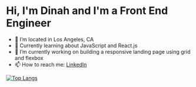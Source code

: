 # Hi, I'm Dinah and I'm a Front End Engineer

- 📍 I’m located in Los Angeles, CA
- 🌱 Currently learning about JavaScript and React.js
- 🔭 I’m currently working on building a responsive landing page using grid and flexbox
- 📫 How to reach me: <a href="https://www.linkedin.com/in/dinahbrito/">LinkedIn</a>
<!--
**dinahbrito/dinahbrito** is a ✨ _special_ ✨ repository because its `README.md` (this file) appears on your GitHub profile.

Here are some ideas to get you started:

- 🔭 I’m currently working on ...
- 🌱 I’m currently learning ...
- 👯 I’m looking to collaborate on ...
- 🤔 I’m looking for help with ...
- 💬 Ask me about ...
- 📫 How to reach me: ...
- 😄 Pronouns: ...
- ⚡ Fun fact: ...
-->
<!-- ![GitHub stats](https://github-readme-stats.vercel.app/api?username=dinahbrito&theme=default&show_icons=true&hide_rank) -->
[![Top Langs](https://github-readme-stats.vercel.app/api/top-langs/?username=dinahbrito&layout=compact)](https://github.com/dinahbrito/github-readme-stats)

